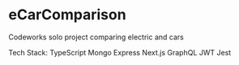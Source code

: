 # eCarComparison

Codeworks solo project comparing electric and cars

Tech Stack:
TypeScript
Mongo
Express
Next.js
GraphQL
JWT
Jest
